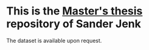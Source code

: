 # This is the [Master's thesis]([https://www.google.com](https://comserv.cs.ut.ee/ati_thesis/datasheet.php?id=75090&year=2022)) repository of Sander Jenk

The dataset is available upon request.



